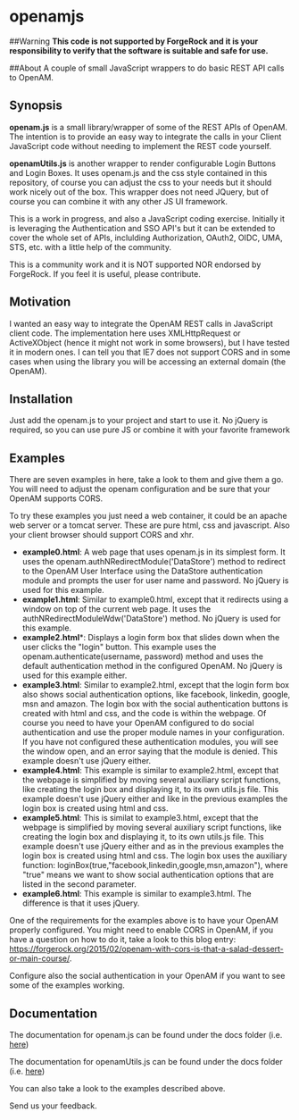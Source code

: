 # openamjs

##Warning
**This code is not supported by ForgeRock and it is your responsibility to verify that the software is suitable and safe for use.**

##About
A couple of small JavaScript wrappers to do basic REST API calls to OpenAM.

## Synopsis
**openam.js** is a small library/wrapper of some of the REST APIs of OpenAM.
The intention is to provide an easy way to integrate the calls in your Client JavaScript code without needing to implement the REST code yourself.

**openamUtils.js** is another wrapper to render configurable Login Buttons and Login Boxes. It uses openam.js and the css style contained in this repository, of course you can adjust the css to your needs but it should work nicely out of the box. This wrapper does not need JQuery, but of course you can combine it with any other JS UI framework. 

This is a work in progress, and also a JavaScript coding exercise. 
Initially it is leveraging the Authentication and SSO API's but it can be extended to cover the whole set of APIs, inclulding Authorization, OAuth2, OIDC, UMA, STS, etc. with a little help of the community.

This is a community work and it is NOT supported NOR endorsed by ForgeRock. If you feel it is useful, please contribute.

## Motivation
I wanted an easy way to integrate the OpenAM REST calls in JavaScript client code.
The implementation here uses XMLHttpRequest or ActiveXObject (hence it might not work in some browsers), but I have tested it in modern ones.
I can tell you that IE7 does not support CORS and in some cases when using the library you will be accessing an external domain (the OpenAM).


## Installation
Just add the openam.js to your project and start to use it. No jQuery is required, so you can use pure JS or combine it with your favorite framework

## Examples
There are seven examples in here, take a look to them and give them a go. You will need to adjust the openam configuration and be sure that your OpenAM supports CORS.

To try these examples you just need a web container, it could be an apache web server or a tomcat server. These are pure html, css and javascript. Also your client browser should support CORS and xhr.

* **example0.html**: A web page that uses openam.js in its simplest form. It uses the openam.authNRedirectModule('DataStore') method to redirect to the OpenAM User Interface using the DataStore authentication module and prompts the user for user name and password. No jQuery is used for this example. 
* **example1.html**: Similar to example0.html, except that it redirects using a window on top of the current web page. It uses the authNRedirectModuleWdw('DataStore') method. No jQuery is used for this example.
* **example2.html***: Displays a login form box that slides down when the user clicks the "login" button. This example uses the openam.authenticate(username, password) method and uses the default authentication method in the configured OpenAM. No jQuery is used for this example either.
* **example3.html**: Similar to example2.html, except that the login form box also shows social authentication options, like facebook, linkedin, google, msn and amazon. The login box with the social authentication buttons is created with html and css, and the code is within the webpage. Of course you need to have your OpenAM configured to do social authentication and use the proper module names in your configuration. If you have not configured these authentication modules, you will see the window open, and an error saying that the module is denied. This example doesn't use jQuery either.
* **example4.html**: This example is similar to example2.html, except that the webpage is simplified by moving several auxiliary script functions, like creating the login box and displaying it, to its own utils.js file. This example doesn't use jQuery either and like in the previous examples the login box is created using html and css.
* **example5.html**: This is similat to example3.html, except that the webpage is simplified by moving several auxiliary script functions, like creating the login box and displaying it, to its own utils.js file. This example doesn't use jQuery either and as in the previous examples the login box is created using html and css. The login box uses the auxiliary function: loginBox(true,"facebook,linkedin,google,msn,amazon"), where "true" means we want to show social authentication options that are listed in the second parameter.
* **example6.html**: This example is similar to example3.html. The difference is that it uses jQuery.


One of the requirements for the examples above is to have your OpenAM properly configured. 
You might need to enable CORS in OpenAM, if you have a question on how to do it, take a look to this blog entry: 
https://forgerock.org/2015/02/openam-with-cors-is-that-a-salad-dessert-or-main-course/.

Configure also the social authentication in your OpenAM if you want to see some of the examples working.

## Documentation

The documentation for openam.js can be found under the docs folder (i.e. [here](/docs/openamjs/openamjs.md))

The documentation for openamUtils.js can be found under the docs folder (i.e. [here](/docs/openamutils/openamutils.md))

You can also take a look to the examples described above.

Send us your feedback.
